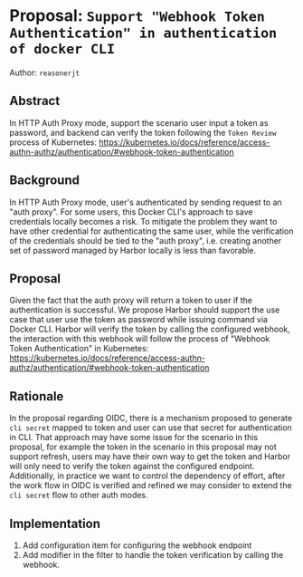 # Proposal: `Support "Webhook Token Authentication" in authentication of docker CLI`

Author: `reasonerjt`

## Abstract

In HTTP Auth Proxy mode, support the scenario user input a token as password, and backend can verify the token following 
the `Token Review` process of Kubernetes: https://kubernetes.io/docs/reference/access-authn-authz/authentication/#webhook-token-authentication

## Background

In HTTP Auth Proxy mode, user's authenticated by sending request to an "auth proxy".  For some users, this Docker CLI's 
approach to save credentials locally becomes a risk.  To mitigate the problem they want to have other credential for authenticating
the same user, while the verification of the credentials should be tied to the "auth proxy", i.e. creating another set 
of password managed by Harbor locally is less than favorable.

## Proposal

Given the fact that the auth proxy will return a token to user if the authentication is successful.
We propose Harbor should support the use case that user use the token as password while issuing command via Docker CLI.
Harbor will verify the token by calling the configured webhook, the interaction with this webhook will follow the process 
of "Webhook Token Authentication" in Kubernetes: https://kubernetes.io/docs/reference/access-authn-authz/authentication/#webhook-token-authentication

## Rationale

In the proposal regarding OIDC, there is a mechanism proposed to generate `cli secret` mapped to token and user can use that 
secret for authentication in CLI.  That approach may have some issue for the scenario in this proposal, for example the 
token in the scenario in this proposal may not support refresh, users may have their own way to get the token and Harbor
will only need to verify the token against the configured endpoint.
Additionally, in practice we want to control the dependency of effort, after the work flow in OIDC is verified and refined
we may consider to extend the `cli secret` flow to other auth modes.

## Implementation

1. Add configuration item for configuring the webhook endpoint
2. Add modifier in the filter to handle the token verification by calling the webhook.

